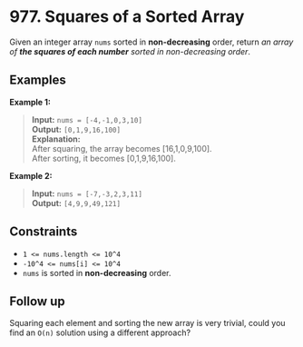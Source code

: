 # 977. Squares of a Sorted Array

Given an integer array `nums` sorted in **non-decreasing** order, return *an array of **the squares
of each number** sorted in non-decreasing order*.

## Examples

**Example 1:**

> **Input:** `nums = [-4,-1,0,3,10]`  
> **Output:** `[0,1,9,16,100]`  
> **Explanation:**  
> After squaring, the array becomes [16,1,0,9,100].  
> After sorting, it becomes [0,1,9,16,100].

**Example 2:**

> **Input:** `nums = [-7,-3,2,3,11]`  
> **Output:** `[4,9,9,49,121]`

## Constraints

- `1 <= nums.length <= 10^4`
- `-10^4 <= nums[i] <= 10^4`
- `nums` is sorted in **non-decreasing** order.

## Follow up

Squaring each element and sorting the new array is very trivial, could you find an `O(n)` solution
using a different approach?
